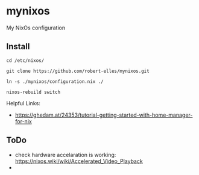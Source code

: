 # mynixos
My NixOs configuration

## Install

`cd /etc/nixos/`

`git clone https://github.com/robert-elles/mynixos.git`

`ln -s ./mynixos/configuration.nix ./`

`nixos-rebuild switch`

Helpful Links:
- https://ghedam.at/24353/tutorial-getting-started-with-home-manager-for-nix


## ToDo

- check hardware accelaration is working: https://nixos.wiki/wiki/Accelerated_Video_Playback
- 
